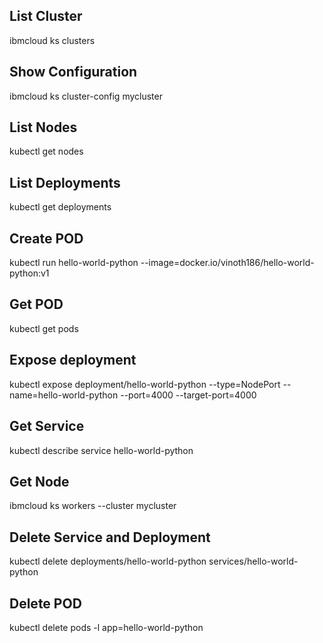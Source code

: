 
## List Cluster
ibmcloud ks clusters

## Show Configuration
ibmcloud ks cluster-config mycluster

## List Nodes
kubectl get nodes

## List Deployments
kubectl get deployments

## Create POD
kubectl run hello-world-python --image=docker.io/vinoth186/hello-world-python:v1

## Get POD
kubectl get pods

## Expose deployment
kubectl expose deployment/hello-world-python --type=NodePort --name=hello-world-python --port=4000 --target-port=4000

## Get Service
kubectl describe service hello-world-python

## Get Node
ibmcloud ks workers --cluster mycluster

## Delete Service and Deployment
kubectl delete deployments/hello-world-python services/hello-world-python 

## Delete POD
kubectl delete pods -l app=hello-world-python
